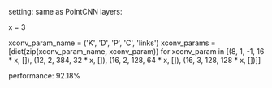 setting: same as PointCNN
layers:

x = 3

xconv_param_name = ('K', 'D', 'P', 'C', 'links')
xconv_params = [dict(zip(xconv_param_name, xconv_param)) for xconv_param in
                [(8, 1, -1, 16 * x, []),
                 (12, 2, 384, 32 * x, []),
                 (16, 2, 128, 64 * x, []),
                 (16, 3, 128, 128 * x, [])]]

performance: 92.18%
